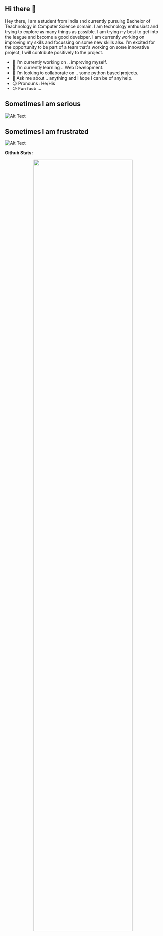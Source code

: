 ## Hi there 👋


Hey there, I am a student from India and currently pursuing Bachelor of Teachnology in Computer Science domain. I am technology enthusiast and trying to explore as many things as possible. I am trying my best to get into the league and become a good developer.
I am currently working on improving my skills and focussing on some new skills also. I’m excited for the opportunity to be part of a team that's working on some innovative project, I will contribute positively to the project.

- 🔭 I’m currently working on .. improving myself.
- 🌱 I’m currently learning .. Web Development.
- 👯 I’m looking to collaborate on .. some python based projects.
- 💬 Ask me about .. anything and I hope I can be of any help.
- 😉 Pronouns : He/His
- 😜 Fun fact: ...

## Sometimes I am serious

  ![Alt Text](https://media.giphy.com/media/13GIgrGdslD9oQ/giphy.gif)

## Sometimes I am frustrated

  ![Alt Text](https://media.giphy.com/media/Rkis28kMJd1aE/giphy.gif)


<!-- **Octocat:**
<img src="https://octodex.github.com/images/collabocats.jpg" title="I love contributing" width="160">
=======
<img src="https://octodex.github.com/images/hula_loop_octodex03.gif" title="I love contributing" width="160"> -->

**Github Stats:**
<p align="center">
  
  <img width="80%" src="https://github-readme-stats.vercel.app/api?username=deepu14d&show_icons=true&theme=dark&count_private=true" />
  </p>
  <!-- <p align = "center"><img width="30%" src="https://github-readme-stats.vercel.app/api/top-langs/?username=deepu14d&theme=dark" />  -->

<!-- </p> -->

<!-- ### Connect With Me
<a href="https://www.instagram.com/deepu14d/" target="_blank">
  <img align="left" alt="Ajay's Instagram" width="22px" src="https://cdn.jsdelivr.net/npm/simple-icons@v3/icons/instagram.svg" />
</a> -->

